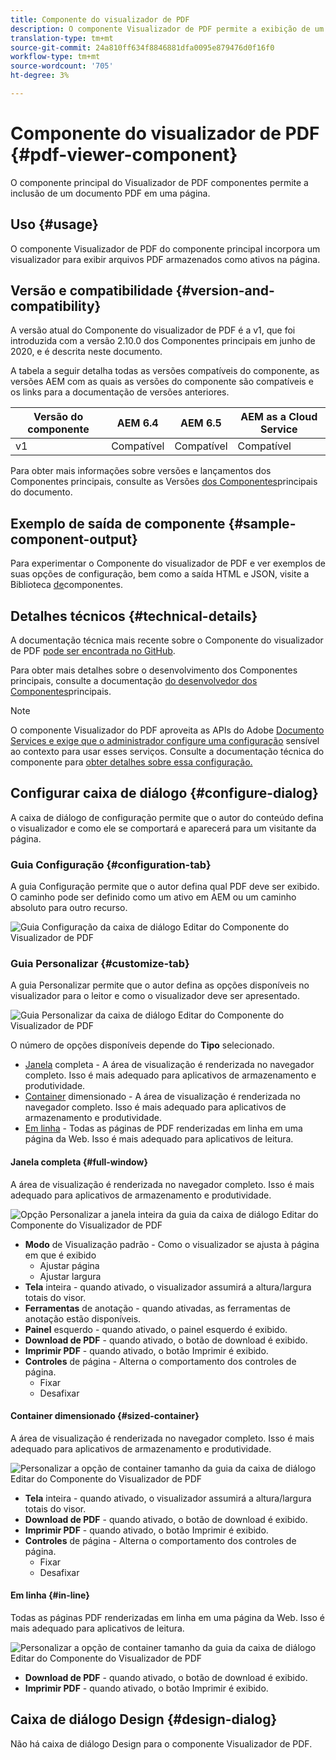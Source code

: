 ```yaml
---
title: Componente do visualizador de PDF
description: O componente Visualizador de PDF permite a exibição de um documento PDF.
translation-type: tm+mt
source-git-commit: 24a810ff634f8846881dfa0095e879476d0f16f0
workflow-type: tm+mt
source-wordcount: '705'
ht-degree: 3%

---
```



# Componente do visualizador de PDF {#pdf-viewer-component}

O componente principal do Visualizador de PDF componentes permite a inclusão de um documento PDF em uma página.

## Uso {#usage}

O componente Visualizador de PDF do componente principal incorpora um visualizador para exibir arquivos PDF armazenados como ativos na página.

## Versão e compatibilidade {#version-and-compatibility}

A versão atual do Componente do visualizador de PDF é a v1, que foi introduzida com a versão 2.10.0 dos Componentes principais em junho de 2020, e é descrita neste documento.

A tabela a seguir detalha todas as versões compatíveis do componente, as versões AEM com as quais as versões do componente são compatíveis e os links para a documentação de versões anteriores.

| Versão do componente | AEM 6.4 | AEM 6.5 | AEM as a Cloud Service |
|--- |--- |---|---|
| v1 | Compatível | Compatível | Compatível |

Para obter mais informações sobre versões e lançamentos dos Componentes principais, consulte as Versões [dos Componentes](/help/versions.md)principais do documento.

## Exemplo de saída de componente {#sample-component-output}

Para experimentar o Componente do visualizador de PDF e ver exemplos de suas opções de configuração, bem como a saída HTML e JSON, visite a Biblioteca [de](https://adobe.com/go/aem_cmp_library_pdfviewer)componentes.

## Detalhes técnicos {#technical-details}

A documentação técnica mais recente sobre o Componente do visualizador de PDF [pode ser encontrada no GitHub](https://adobe.com/go/aem_cmp_tech_pdfviewer_v1).

Para obter mais detalhes sobre o desenvolvimento dos Componentes principais, consulte a documentação [do desenvolvedor dos Componentes](/help/developing/overview.md)principais.

>[!NOTE]
>
>O componente Visualizador do PDF aproveita as APIs do Adobe [Documento Services e exige que o administrador configure uma configuração](https://www.adobe.io/apis/documentcloud/dcsdk.html) sensível ao [](/help/developing/context-aware-configs.md) contexto para usar esses serviços. Consulte a documentação técnica do componente para [obter detalhes sobre essa configuração.](https://github.com/adobe/aem-core-wcm-components/tree/master/content/src/content/jcr_root/apps/core/wcm/components/pdfviewer/v1/pdfviewer#context-aware-config)

## Configurar caixa de diálogo {#configure-dialog}

A caixa de diálogo de configuração permite que o autor do conteúdo defina o visualizador e como ele se comportará e aparecerá para um visitante da página.

### Guia Configuração {#configuration-tab}

A guia Configuração permite que o autor defina qual PDF deve ser exibido. O caminho pode ser definido como um ativo em AEM ou um caminho absoluto para outro recurso.

![Guia Configuração da caixa de diálogo Editar do Componente do Visualizador de PDF](/help/assets/pdf-viewer-edit-configuration.png)

### Guia Personalizar {#customize-tab}

A guia Personalizar permite que o autor defina as opções disponíveis no visualizador para o leitor e como o visualizador deve ser apresentado.

![Guia Personalizar da caixa de diálogo Editar do Componente do Visualizador de PDF](/help/assets/pdf-viewer-edit-customize.png)

O número de opções disponíveis depende do **Tipo** selecionado.

* [Janela](#full-window) completa - A área de visualização é renderizada no navegador completo. Isso é mais adequado para aplicativos de armazenamento e produtividade.
* [Container](#sized-container) dimensionado - A área de visualização é renderizada no navegador completo. Isso é mais adequado para aplicativos de armazenamento e produtividade.
* [Em linha](#in-line) - Todas as páginas de PDF renderizadas em linha em uma página da Web. Isso é mais adequado para aplicativos de leitura.

#### Janela completa {#full-window}

A área de visualização é renderizada no navegador completo. Isso é mais adequado para aplicativos de armazenamento e produtividade.

![Opção Personalizar a janela inteira da guia da caixa de diálogo Editar do Componente do Visualizador de PDF](/help/assets/pdf-viewer-edit-customize-full.png)

* **Modo** de Visualização padrão - Como o visualizador se ajusta à página em que é exibido
   * Ajustar página
   * Ajustar largura
* **Tela** inteira - quando ativado, o visualizador assumirá a altura/largura totais do visor.
* **Ferramentas** de anotação - quando ativadas, as ferramentas de anotação estão disponíveis.
* **Painel** esquerdo - quando ativado, o painel esquerdo é exibido.
* **Download de PDF** - quando ativado, o botão de download é exibido.
* **Imprimir PDF** - quando ativado, o botão Imprimir é exibido.
* **Controles** de página - Alterna o comportamento dos controles de página.
   * Fixar
   * Desafixar

#### Container dimensionado {#sized-container}

A área de visualização é renderizada no navegador completo. Isso é mais adequado para aplicativos de armazenamento e produtividade.

![Personalizar a opção de container tamanho da guia da caixa de diálogo Editar do Componente do Visualizador de PDF](/help/assets/pdf-viewer-edit-customize-sized-container.png)

* **Tela** inteira - quando ativado, o visualizador assumirá a altura/largura totais do visor.
* **Download de PDF** - quando ativado, o botão de download é exibido.
* **Imprimir PDF** - quando ativado, o botão Imprimir é exibido.
* **Controles** de página - Alterna o comportamento dos controles de página.
   * Fixar
   * Desafixar

#### Em linha {#in-line}

Todas as páginas PDF renderizadas em linha em uma página da Web. Isso é mais adequado para aplicativos de leitura.

![Personalizar a opção de container tamanho da guia da caixa de diálogo Editar do Componente do Visualizador de PDF](/help/assets/pdf-viewer-edit-customize-inline.png)

* **Download de PDF** - quando ativado, o botão de download é exibido.
* **Imprimir PDF** - quando ativado, o botão Imprimir é exibido.

## Caixa de diálogo Design {#design-dialog}

Não há caixa de diálogo Design para o componente Visualizador de PDF.
